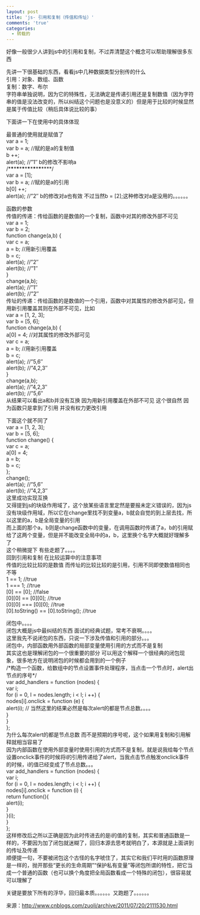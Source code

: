```yaml
---
layout: post
title: 'js- 引用和复制（传值和传址）'
comments: 'true'
categories:
  - 转载的
---
```

好像一般很少人讲到js中的引用和复制，不过弄清楚这个概念可以帮助理解很多东西

先讲一下很基础的东西，看看js中几种数据类型分别传的什么  
引用：对象、数组、函数  
复制：数字、布尔  
字符串单独说明，因为它的特殊性，无法确定是传递引用还是复制数值（因为字符串的值是没法改变的，所以纠结这个问题也是没意义的）但是用于比较的时候显然是属于传值比较（稍后具体说比较的事）

下面讲一下在使用中的具体体现

最普通的使用就是赋值了  
var a = 1;  
var b = a; //赋的是a的复制值  
b ++;  
alert(a); //&#8221;1&#8243; b的修改不影响a  
/\***\***\***\***\***\***\***\***\***\***\***\***\****/  
var a = [1];  
var b = a; //赋的是a的引用  
b[0] ++;  
alert(a); //&#8221;2&#8243; b的修改对a也有效 不过当然b = [2];这种修改对a是没用的。。。。。。

函数的参数  
传值的传递：传给函数的是数值的一个复制，函数中对其的修改外部不可见  
var a = 1;  
var b = 2;  
function change(a,b) {  
var c = a;  
a = b; //用新引用覆盖  
b = c;  
alert(a); //&#8221;2&#8243;  
alert(b); //&#8221;1&#8243;  
}  
change(a,b);  
alert(a); //&#8221;1&#8243;  
alert(b); //&#8221;2&#8243;  
传址的传递：传给函数的是数值的一个引用，函数中对其属性的修改外部可见，但用新引用覆盖其则在外部不可见，比如  
var a = [1, 2, 3];  
var b = [5, 6];  
function change(a,b) {  
a[0] = 4; //对其属性的修改外部可见  
var c = a;  
a = b; //用新引用覆盖  
b = c;  
alert(a); //&#8221;5,6&#8243;  
alert(b); //&#8221;4,2,3&#8243;  
}  
change(a,b);  
alert(a); //&#8221;4,2,3&#8243;  
alert(b); //&#8221;5,6&#8243;  
从结果可以看出a和b并没有互换 因为用新引用覆盖在外部不可见 这个很自然 因为函数只是拿到了引用 并没有权力更改引用

下面这个就不同了  
var a = [1, 2, 3];  
var b = [5, 6];  
function change() {  
var c = a;  
a[0] = 4;  
a = b;  
b = c;  
};  
change();  
alert(a); //&#8221;5,6&#8243;  
alert(b); //&#8221;4,2,3&#8243;  
这里成功实现互换  
又得提到js的块级作用域了，这个放某些语言里定然是要报未定义错误的，因为js没有块级作用域，所以它在change里找不到变量a，b就会自觉的到上层去找，所以这里的a，b是全局变量的引用  
而上面的那个a，b则是change函数中的变量，在调用函数时传递了a，b的引用赋给了这两个变量，但是并不能改变全局中的a，b，这里换个名字大概就好理解多了  
这个稍微提下 有些走题了。。。。  
回到引用和复制 在比较运算中的注意事项  
传值的比较比较的是数值 而传址的比较比较的是引用，引用不同即使数值相同也不等  
1 == 1; //true  
1 === 1; //true  
[0] == [0]; //false  
\[0\]\[0\] == \[0\]\[0\]; //true  
\[0\]\[0\] === \[0\]\[0\]; //true  
[0].toString() == [0].toString(); //true

闭包中。。。。  
闭包大概是js中最纠结的东西 面试的经典试题，常考不衰啊。。。。  
这里我先不说闭包的东西，只说一下涉及传值和引用的部分。。。  
闭包中，内部函数用外部函数的局部变量使用引用的方式而不是复制  
其实这也是理解闭包的一个很重要的部分 可以用这个解释一个很经典的闭包现象，很多地方在说明闭包的时候都会用到的一个例子  
/\*构造一个函数，给数组中的节点设置事件处理程序，当点击一个节点时，alert出节点的序号\*/  
var add_handlers = function (nodes) {  
var i;  
for (i = 0, l = nodes.length; i < l; i ++) {  
nodes[i].onclick = function (e) {  
alert(i); // 当然这里的结果必然是每次alert的都是节点总数。。。。  
}  
}  
};  
为什么每次alert的都是节点总数 而不是预期的序号呢，这个如果用复制和引用解释就相当容易了  
因为内部函数在使用外部变量时使用引用的方式而不是复制，就是说我给每个节点设置onclick事件的时候将i的引用传递给了alert，当我点击节点触发onclick事件的时候，i的值已经变成了节点总数。。。  
var add_handlers = function (nodes) {  
var i;  
for (i = 0, l = nodes.length; i < l; i ++) {  
nodes[i].onclick = function (i) {  
return function(){  
alert(i);  
}  
}(i);  
}  
};  
这样修改后之所以正确是因为此时传进去的是i的值的复制，其实和普通函数是一样的，不要因为加了闭包就迷糊了，回归本源去思考就明白了，本源就是上面讲到的传址及传递  
顺便提一句，不要被闭包这个古怪的名字唬住了，其实它和我们平时用的函数原理是一样的，抛开那些“更长的生命周期”“保护私有变量”等闭包所谓的特性，把它当成一个普通的函数（也可以换个角度把全局函数看成一个特殊的闭包），很容易就可以理解了

关键是要放下所有的浮华，回归最本质。。。。。。又跑题了。。。。。。

来源：http://www.cnblogs.com/zuoli/archive/2011/07/20/2111530.html